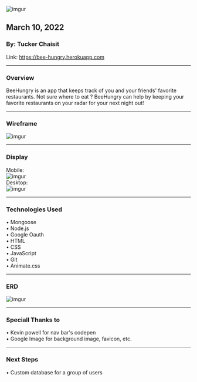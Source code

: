 ![imgur](https://i.imgur.com/VUcMdFh.png)

## March 10, 2022

### By: Tucker Chaisit

Link: https://bee-hungry.herokuapp.com
*** 
### Overview
BeeHungry is an app that keeps track of you and your friends' favorite restaurants. Not sure where to eat ? BeeHungry can help by keeping your favorite restaurants on your radar for your next night out!

***
### Wireframe
![imgur](https://i.imgur.com/7f9SQ8Q.png)
***
### Display
Mobile:</br>
![imgur](https://i.imgur.com/6PgVhNV.png)</br>
Desktop:</br>
![imgur](https://i.imgur.com/vKorkLd.png)</br>
***
### Technologies Used
• Mongoose </br>
• Node.js </br>
• Google Oauth </br>
• HTML </br>
• CSS </br>
• JavaScript </br>
• Git </br>
• Animate.css
***
### ERD
![imgur](https://i.imgur.com/OIWpRLS.png)
***
### Speciall Thanks to
• Kevin powell for nav bar's codepen </br>
• Google Image for background image, favicon, etc.
***
### Next Steps
• Custom database for a group of users </br>
